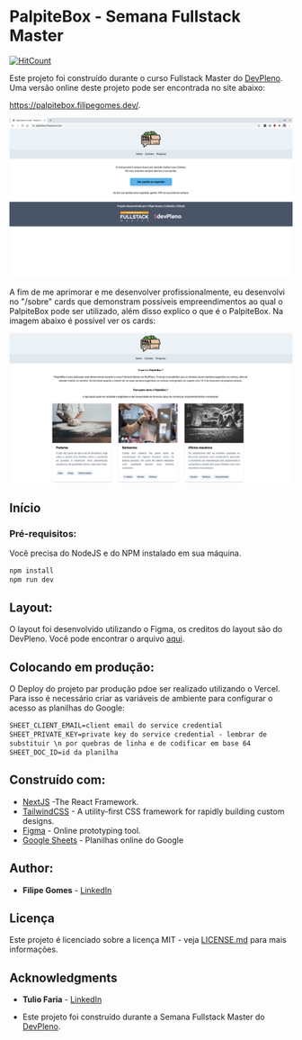 # PalpiteBox - Semana Fullstack Master

[![HitCount](http://hits.dwyl.com/lipegomes/https://githubcom/lipegomes/palpitebox.svg)](http://hits.dwyl.com/lipegomes/https://githubcom/lipegomes/palpitebox)

Este projeto foi construído durante o curso Fullstack Master do [DevPleno](https://devpleno.com). Uma versão online deste projeto pode ser encontrada no site abaixo:

https://palpitebox.filipegomes.dev/.

![](https://github.com/lipegomes/palpitebox/blob/main/print.png)

A fim de me aprimorar e me desenvolver profissionalmente, eu desenvolvi no "/sobre" cards que demonstram possíveis empreendimentos ao qual o PalpiteBox pode ser utilizado, além disso explico o que é o PalpiteBox. Na imagem abaixo é possível ver os cards:

![](https://github.com/lipegomes/palpitebox/blob/main/public/sobre.png)


## 

## Início

### 

### Pré-requisitos:

Você precisa do NodeJS e do NPM instalado em sua máquina.

```
npm install
npm run dev
```

## 

## Layout:

O layout foi desenvolvido utilizando o Figma, os creditos do layout são do DevPleno. Você pode encontrar o arquivo [aqui](https://www.figma.com/file/HxvAYhS6l7UDI49u8uLdaC/palpite-box?node-id=0%3A1).

## 

## Colocando em produção:

O Deploy do projeto par produção pdoe ser realizado utilizando o Vercel. Para isso é necessário criar as variáveis de ambiente para configurar o acesso as  planilhas do Google:

```
SHEET_CLIENT_EMAIL=client email do service credential
SHEET_PRIVATE_KEY=private key do service credential - lembrar de substituir \n por quebras de linha e de codificar em base 64
SHEET_DOC_ID=id da planilha
```

## 

## Construído com:

- [NextJS](https://nextjs.org/) -The React Framework.
- [TailwindCSS](https://tailwindcss.com/) - A utility-first CSS framework for rapidly building custom designs.
- [Figma](https://figma.com/) - Online prototyping tool.
- [Google Sheets](https://drive.google.com) - Planilhas online do Google

## 

## Author:

- **Filipe Gomes** - [LinkedIn](https://www.linkedin.com/in/filipe-gomes-43905a1b2/)

## 

## Licença

Este projeto é licenciado sobre a licença MIT - veja [LICENSE.md](https://github.com/lipegomes/palpitebox/blob/main/LICENSE.md) para mais informações.

## 

## Acknowledgments

- **Tulio Faria** - [LinkedIn](https://www.linkedin.com/in/tuliofaria/)

- Este projeto foi construído durante a Semana Fullstack Master do [DevPleno](https://devpleno.com).
